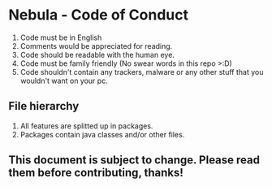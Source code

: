 # Nebula - Code of Conduct

1. Code must be in English
2. Comments would be appreciated for reading.
3. Code should be readable with the human eye.
4. Code must be family friendly (No swear words in this repo >:D)
5. Code shouldn't contain any trackers, malware or any other stuff that you wouldn't want on your pc.

## File hierarchy
1. All features are splitted up in packages.
2. Packages contain java classes and/or other files.


## This document is subject to change. Please read them before contributing, thanks!
